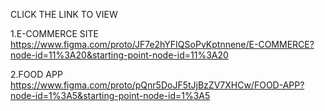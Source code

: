 CLICK THE LINK TO VIEW

1.E-COMMERCE SITE
https://www.figma.com/proto/JF7e2hYFIQSoPvKptnnene/E-COMMERCE?node-id=11%3A20&starting-point-node-id=11%3A20

2.FOOD APP
https://www.figma.com/proto/pQnr5DoJF5tJjBzZV7XHCw/FOOD-APP?node-id=1%3A5&starting-point-node-id=1%3A5
